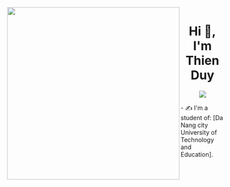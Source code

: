 <img align="left" width="400" src="https://github.githubassets.com/images/modules/profile/profile-first-repo.svg">
<h1 align="center">Hi 👋, I'm Thien Duy</h1>
<p align="center" color="#36BCF7FF"><img src="https://readme-typing-svg.herokuapp.com?lines=I'm+a+Java+Developer;I'm+a+Coder"></p>
- ✍ I'm a student of: [Da Nang city University of Technology and Education].








